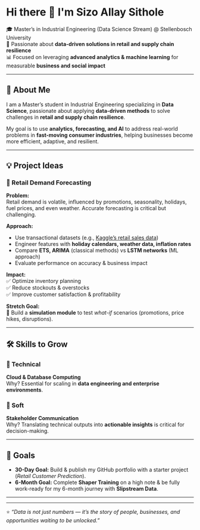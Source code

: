 # Hi there 👋 I'm Sizo Allay Sithole  

🎓 Master’s in Industrial Engineering (Data Science Stream) @ Stellenbosch University  
📍 Passionate about **data-driven solutions in retail and supply chain resilience**  
📊 Focused on leveraging **advanced analytics & machine learning** for measurable **business and social impact**  

---

## 🚀 About Me  

I am a Master’s student in Industrial Engineering specializing in **Data Science**, passionate about applying **data-driven methods** to solve challenges in **retail and supply chain resilience**.  

My goal is to use **analytics, forecasting, and AI** to address real-world problems in **fast-moving consumer industries**, helping businesses become more efficient, adaptive, and resilient.  

---

## 💡 Project Ideas  

### 🛒 Retail Demand Forecasting  

**Problem:**  
Retail demand is volatile, influenced by promotions, seasonality, holidays, fuel prices, and even weather. Accurate forecasting is critical but challenging.  

**Approach:**  
- Use transactional datasets (e.g., [Kaggle’s retail sales data](https://www.kaggle.com/))  
- Engineer features with **holiday calendars, weather data, inflation rates**  
- Compare **ETS, ARIMA** (classical methods) vs **LSTM networks** (ML approach)  
- Evaluate performance on accuracy & business impact  

**Impact:**  
✅ Optimize inventory planning  
✅ Reduce stockouts & overstocks  
✅ Improve customer satisfaction & profitability  

**Stretch Goal:**  
🧩 Build a **simulation module** to test *what-if* scenarios (promotions, price hikes, disruptions).  

---

## 🛠️ Skills to Grow  

### 📌 Technical  
**Cloud & Database Computing**  
Why? Essential for scaling in **data engineering and enterprise environments**.  

### 📌 Soft  
**Stakeholder Communication**  
Why? Translating technical outputs into **actionable insights** is critical for decision-making.  

---

## 🎯 Goals  

- **30-Day Goal:** Build & publish my GitHub portfolio with a starter project (*Retail Customer Prediction*).  
- **6-Month Goal:** Complete **Shaper Training** on a high note & be fully work-ready for my 6-month journey with **Slipstream Data**.  

---



---

⭐️ *“Data is not just numbers — it’s the story of people, businesses, and opportunities waiting to be unlocked.”*
